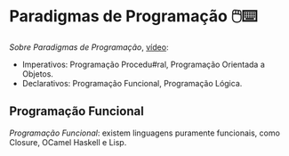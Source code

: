 # Paradigmas de Programação 🖱️⌨️
*Sobre Paradigmas de Programação*, [vídeo](https://youtu.be/sqKnYS-ZXsQ?si=Ep64J9IPRHdxeoTl):
- Imperativos: Programação Procedu#ral, Programação Orientada a Objetos.
- Declarativos: Programação Funcional, Programação Lógica.


## Programação Funcional
*Programação Funcional*: existem linguagens puramente funcionais, como Closure, OCamel Haskell e Lisp. 